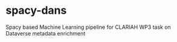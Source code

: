 # spacy-dans
Spacy based Machine Learning pipeline for CLARIAH WP3 task on Dataverse metadata enrichment
